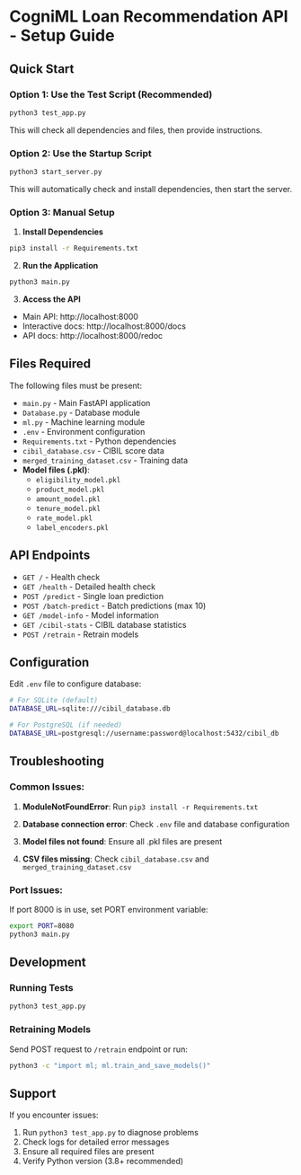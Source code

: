 # CogniML Loan Recommendation API - Setup Guide

## Quick Start

### Option 1: Use the Test Script (Recommended)
```bash
python3 test_app.py
```
This will check all dependencies and files, then provide instructions.

### Option 2: Use the Startup Script
```bash
python3 start_server.py
```
This will automatically check and install dependencies, then start the server.

### Option 3: Manual Setup

1. **Install Dependencies**
```bash
pip3 install -r Requirements.txt
```

2. **Run the Application**
```bash
python3 main.py
```

3. **Access the API**
- Main API: http://localhost:8000
- Interactive docs: http://localhost:8000/docs
- API docs: http://localhost:8000/redoc

## Files Required

The following files must be present:
- `main.py` - Main FastAPI application
- `Database.py` - Database module
- `ml.py` - Machine learning module
- `.env` - Environment configuration
- `Requirements.txt` - Python dependencies
- `cibil_database.csv` - CIBIL score data
- `merged_training_dataset.csv` - Training data
- **Model files (.pkl)**:
  - `eligibility_model.pkl`
  - `product_model.pkl`
  - `amount_model.pkl`
  - `tenure_model.pkl`
  - `rate_model.pkl`
  - `label_encoders.pkl`

## API Endpoints

- `GET /` - Health check
- `GET /health` - Detailed health check
- `POST /predict` - Single loan prediction
- `POST /batch-predict` - Batch predictions (max 10)
- `GET /model-info` - Model information
- `GET /cibil-stats` - CIBIL database statistics
- `POST /retrain` - Retrain models

## Configuration

Edit `.env` file to configure database:
```bash
# For SQLite (default)
DATABASE_URL=sqlite:///cibil_database.db

# For PostgreSQL (if needed)
DATABASE_URL=postgresql://username:password@localhost:5432/cibil_db
```

## Troubleshooting

### Common Issues:

1. **ModuleNotFoundError**: Run `pip3 install -r Requirements.txt`

2. **Database connection error**: Check `.env` file and database configuration

3. **Model files not found**: Ensure all .pkl files are present

4. **CSV files missing**: Check `cibil_database.csv` and `merged_training_dataset.csv`

### Port Issues:
If port 8000 is in use, set PORT environment variable:
```bash
export PORT=8080
python3 main.py
```

## Development

### Running Tests
```bash
python3 test_app.py
```

### Retraining Models
Send POST request to `/retrain` endpoint or run:
```bash
python3 -c "import ml; ml.train_and_save_models()"
```

## Support

If you encounter issues:
1. Run `python3 test_app.py` to diagnose problems
2. Check logs for detailed error messages
3. Ensure all required files are present
4. Verify Python version (3.8+ recommended)